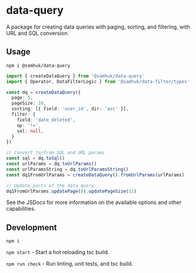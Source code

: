 # data-query

A package for creating data queries with paging, sorting, and filtering, with URL and SQL conversion.

## Usage

`npm i @samhuk/data-query`

```typescript
import { createDataQuery } from '@samhuk/data-query'
import { Operator, DataFilterLogic } from '@samhuk/data-filter/types'

const dq = createDataQuery({
  page: 5,
  pageSize: 10,
  sorting: [{ field: 'user_id', dir: 'asc' }],
  filter: {
    field: 'date_deleted',
    op: '!=',
    val: null,
  }
})

// Convert to/from SQL and URL params
const sql = dq.toSql()
const urlParams = dq.toUrlParams()
const urlParamsString = dq.toUrlParamsString()
const dq1FromUrlParams = createDataQuery().fromUrlParams(urlParams)

// Update parts of the data query
dq1FromUrlParams.updatePage(6).updatePageSize(11)
```

See the JSDocs for more information on the available options and other capabilities.

## Development

`npm i`

`npm start` - Start a hot reloading tsc build.

`npm run check` - Run linting, unit tests, and tsc build.
